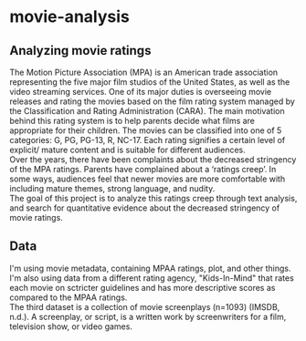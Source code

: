 # movie-analysis

## Analyzing movie ratings
The Motion Picture Association (MPA) is an American trade association representing the five major film studios of the United States, as well as the video streaming services. One of its major duties is overseeing movie releases and rating the movies based on the film rating system managed by the Classification and Rating Administration (CARA). The main motivation behind this rating system is to help parents decide what films are appropriate for their children. The movies can be classified into one of 5 categories: G, PG, PG-13, R, NC-17. Each rating signifies a certain level of explicit/ mature content and is suitable for different audiences.<br>
Over the years, there have been complaints about the decreased stringency of the MPA ratings. Parents have complained about a ‘ratings creep’. In some ways, audiences feel that newer movies are more comfortable with including mature themes, strong language, and nudity. <br>
The goal of this project is to analyze this ratings creep through text analysis, and search for quantitative evidence about the decreased stringency of movie ratings.


## Data
I'm using movie metadata, containing MPAA ratings, plot, and other things. I'm also using data from a  different rating agency, "Kids-In-Mind" that rates each movie on sctricter guidelines and has more descriptive scores as compared to the MPAA ratings. <br>
The third dataset is a collection of movie screenplays (n=1093) (IMSDB, n.d.). A screenplay, or script, is a written work by screenwriters for a film, television show, or video games.
